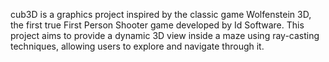 cub3D is a graphics project inspired by the classic game Wolfenstein 3D, the first true First Person Shooter game developed by Id Software. This project aims to provide a dynamic 3D view inside a maze using ray-casting techniques, allowing users to explore and navigate through it.
